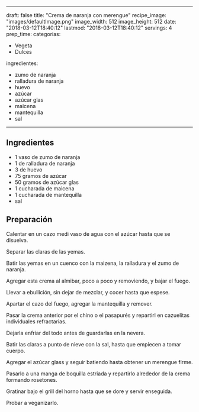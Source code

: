 
---
draft: false
title: "Crema de naranja con merengue"
recipe_image: "images/defaultImage.png"
image_width: 512
image_height: 512
date: "2018-03-12T18:40:12"
lastmod: "2018-03-12T18:40:12"
servings: 4
prep_time: 
categorias:
  - Vegeta
  - Dulces

ingredientes:
  - zumo de naranja
  - ralladura de naranja
  - huevo
  - azúcar
  - azúcar glas
  - maicena
  - mantequilla
  - sal
---

## Ingredientes
- 1 vaso de zumo de naranja
- 1  de ralladura de naranja
- 3  de huevo
- 75 gramos de azúcar
- 50 gramos de azúcar glas
- 1 cucharada de maicena
- 1 cucharada de mantequilla
- sal

## Preparación
Calentar en un cazo medi vaso de agua con el azúcar hasta que se disuelva.

Separar las claras de las yemas.

Batir las yemas en un cuenco con la maizena, la ralladura y el zumo de naranja.

Agregar esta crema al almibar, poco a poco y removiendo, y bajar el fuego.

Llevar a ebullición, sin dejar de mezclar, y cocer hasta que espese.

Apartar el cazo del fuego, agregar la mantequilla y remover.

Pasar la crema anterior por el chino o el pasapurés y repartirl en cazuelitas individuales refractarias.

Dejarla enfriar del todo antes de guardarlas en la nevera.

Batir las claras a punto de nieve con la sal, hasta que empiecen a tomar cuerpo.

Agregar el azúcar glass y seguir batiendo hasta obtener un merengue firme.

Pasarlo a una manga de boquilla estriada y repartirlo alrededor de la crema formando rosetones.

Gratinar bajo el grill del horno hasta que se dore y servir enseguida.



Probar a veganizarlo.


